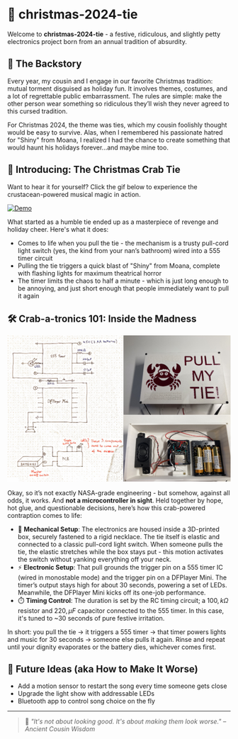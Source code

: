 # 🎄 christmas-2024-tie

Welcome to **christmas-2024-tie** - a festive, ridiculous, and slightly petty electronics project born from an annual tradition of absurdity.

## 🎁 The Backstory

Every year, my cousin and I engage in our favorite Christmas tradition: mutual torment disguised as holiday fun. It involves themes, costumes, and a lot of regrettable public embarrassment. The rules are simple: make the other person wear something so ridiculous they’ll wish they never agreed to this cursed tradition.

For Christmas 2024, the theme was ties, which my cousin foolishly thought would be easy to survive. Alas, when I remembered his passionate hatred for "Shiny" from Moana, I realized I had the chance to create something that would haunt his holidays forever...and maybe mine too.

## 🦀 Introducing: The Christmas Crab Tie

Want to hear it for yourself? Click the gif below to experience the crustacean-powered musical magic in action.

[![Demo](demo.gif)](https://youtube.com/shorts/VBPvxrhGiqQ)

What started as a humble tie ended up as a masterpiece of revenge and holiday cheer. Here's what it does:

- Comes to life when you pull the tie - the mechanism is a trusty pull-cord light switch (yes, the kind from your nan’s bathroom) wired into a 555 timer circuit
- Pulling the tie triggers a quick blast of "Shiny" from Moana, complete with flashing lights for maximum theatrical horror
- The timer limits the chaos to half a minute - which is just long enough to be annoying, and just short enough that people immediately want to pull it again

## 🛠️ Crab-a-tronics 101: Inside the Madness

![Circuit](circuit.png)

Okay, so it’s not exactly NASA-grade engineering - but somehow, against all odds, it works. And **not a microcontroller in sight**. Held together by hope, hot glue, and questionable decisions, here’s how this crab-powered contraption comes to life:
- 🧰 **Mechanical Setup**: The electronics are housed inside a 3D-printed box, securely fastened to a rigid necklace. The tie itself is elastic and connected to a classic pull-cord light switch. When someone pulls the tie, the elastic stretches while the box stays put - this motion activates the switch without yanking everything off your neck.
- ⚡ **Electronic Setup**: That pull grounds the trigger pin on a 555 timer IC (wired in monostable mode) and the trigger pin on a DFPlayer Mini. The timer’s output stays high for about 30 seconds, powering a set of LEDs. Meanwhile, the DFPlayer Mini kicks off its one-job performance.
- ⏱️ **Timing Control**: The duration is set by the RC timing circuit; a $100,k\Omega$ resistor and $220,\mu F$ capacitor connected to the 555 timer. In this case, it's tuned to ~30 seconds of pure festive irritation.

In short: you pull the tie → it triggers a 555 timer → that timer powers lights and music for 30 seconds → someone else pulls it again. Rinse and repeat until your dignity evaporates or the battery dies, whichever comes first.

## 🧪 Future Ideas (aka How to Make It Worse)

- Add a motion sensor to restart the song every time someone gets close
- Upgrade the light show with addressable LEDs
- Bluetooth app to control song choice on the fly
---
> 🧠 *"It's not about looking good. It's about making them look worse." – Ancient Cousin Wisdom*
